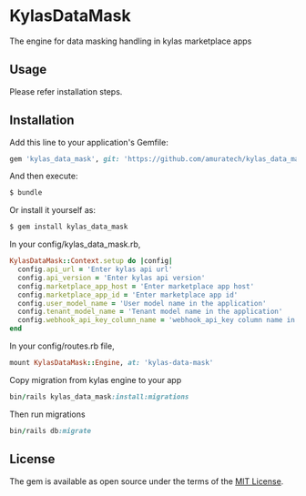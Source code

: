 # KylasDataMask
The engine for data masking handling in kylas marketplace apps

## Usage
Please refer installation steps.

## Installation
Add this line to your application's Gemfile:

```ruby
gem 'kylas_data_mask', git: 'https://github.com/amuratech/kylas_data_mask.git'
```

And then execute:
```bash
$ bundle
```

Or install it yourself as:
```bash
$ gem install kylas_data_mask
```

In your config/kylas_data_mask.rb,
```ruby
KylasDataMask::Context.setup do |config|
  config.api_url = 'Enter kylas api url'
  config.api_version = 'Enter kylas api version'
  config.marketplace_app_host = 'Enter marketplace app host'
  config.marketplace_app_id = 'Enter marketplace app id'
  config.user_model_name = 'User model name in the application'
  config.tenant_model_name = 'Tenant model name in the application'
  config.webhook_api_key_column_name = 'webhook_api_key column name in the application'
end
```

In your config/routes.rb file,
```ruby
mount KylasDataMask::Engine, at: 'kylas-data-mask'
```

Copy migration from kylas engine to your app
```ruby
bin/rails kylas_data_mask:install:migrations
```

Then run migrations
```ruby
bin/rails db:migrate
```


## License
The gem is available as open source under the terms of the [MIT License](https://opensource.org/licenses/MIT).

